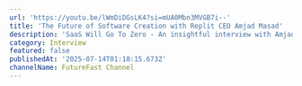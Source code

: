 ```yaml
---
url: 'https://youtu.be/lWmDiDGsLK4?si=mUA0Mbn3MVGB7i--'
title: 'The Future of Software Creation with Replit CEO Amjad Masad'
description: 'SaaS Will Go To Zero - An insightful interview with Amjad Masad, Co-founder & CEO of Replit, discussing the future of software creation and development platforms'
category: Interview
featured: false
publishedAt: '2025-07-14T01:18:15.673Z'
channelName: FutureFast Channel
---
```


